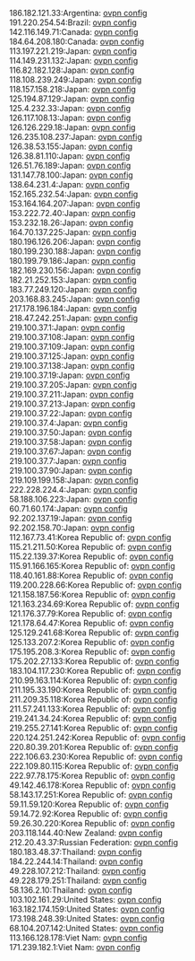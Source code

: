 186.182.121.33:Argentina: [ovpn config](vpn/186_182_121_33.ovpn)  
191.220.254.54:Brazil: [ovpn config](vpn/191_220_254_54.ovpn)  
142.116.149.71:Canada: [ovpn config](vpn/142_116_149_71.ovpn)  
184.64.208.180:Canada: [ovpn config](vpn/184_64_208_180.ovpn)  
113.197.221.219:Japan: [ovpn config](vpn/113_197_221_219.ovpn)  
114.149.231.132:Japan: [ovpn config](vpn/114_149_231_132.ovpn)  
116.82.182.128:Japan: [ovpn config](vpn/116_82_182_128.ovpn)  
118.108.239.249:Japan: [ovpn config](vpn/118_108_239_249.ovpn)  
118.157.158.218:Japan: [ovpn config](vpn/118_157_158_218.ovpn)  
125.194.87.129:Japan: [ovpn config](vpn/125_194_87_129.ovpn)  
125.4.232.33:Japan: [ovpn config](vpn/125_4_232_33.ovpn)  
126.117.108.13:Japan: [ovpn config](vpn/126_117_108_13.ovpn)  
126.126.229.18:Japan: [ovpn config](vpn/126_126_229_18.ovpn)  
126.235.108.237:Japan: [ovpn config](vpn/126_235_108_237.ovpn)  
126.38.53.155:Japan: [ovpn config](vpn/126_38_53_155.ovpn)  
126.38.81.110:Japan: [ovpn config](vpn/126_38_81_110.ovpn)  
126.51.76.189:Japan: [ovpn config](vpn/126_51_76_189.ovpn)  
131.147.78.100:Japan: [ovpn config](vpn/131_147_78_100.ovpn)  
138.64.231.4:Japan: [ovpn config](vpn/138_64_231_4.ovpn)  
152.165.232.54:Japan: [ovpn config](vpn/152_165_232_54.ovpn)  
153.164.164.207:Japan: [ovpn config](vpn/153_164_164_207.ovpn)  
153.222.72.40:Japan: [ovpn config](vpn/153_222_72_40.ovpn)  
153.232.18.26:Japan: [ovpn config](vpn/153_232_18_26.ovpn)  
164.70.137.225:Japan: [ovpn config](vpn/164_70_137_225.ovpn)  
180.196.126.206:Japan: [ovpn config](vpn/180_196_126_206.ovpn)  
180.199.230.188:Japan: [ovpn config](vpn/180_199_230_188.ovpn)  
180.199.79.186:Japan: [ovpn config](vpn/180_199_79_186.ovpn)  
182.169.230.156:Japan: [ovpn config](vpn/182_169_230_156.ovpn)  
182.21.252.153:Japan: [ovpn config](vpn/182_21_252_153.ovpn)  
183.77.249.120:Japan: [ovpn config](vpn/183_77_249_120.ovpn)  
203.168.83.245:Japan: [ovpn config](vpn/203_168_83_245.ovpn)  
217.178.196.184:Japan: [ovpn config](vpn/217_178_196_184.ovpn)  
218.47.242.251:Japan: [ovpn config](vpn/218_47_242_251.ovpn)  
219.100.37.1:Japan: [ovpn config](vpn/219_100_37_1.ovpn)  
219.100.37.108:Japan: [ovpn config](vpn/219_100_37_108.ovpn)  
219.100.37.109:Japan: [ovpn config](vpn/219_100_37_109.ovpn)  
219.100.37.125:Japan: [ovpn config](vpn/219_100_37_125.ovpn)  
219.100.37.138:Japan: [ovpn config](vpn/219_100_37_138.ovpn)  
219.100.37.19:Japan: [ovpn config](vpn/219_100_37_19.ovpn)  
219.100.37.205:Japan: [ovpn config](vpn/219_100_37_205.ovpn)  
219.100.37.211:Japan: [ovpn config](vpn/219_100_37_211.ovpn)  
219.100.37.213:Japan: [ovpn config](vpn/219_100_37_213.ovpn)  
219.100.37.22:Japan: [ovpn config](vpn/219_100_37_22.ovpn)  
219.100.37.4:Japan: [ovpn config](vpn/219_100_37_4.ovpn)  
219.100.37.50:Japan: [ovpn config](vpn/219_100_37_50.ovpn)  
219.100.37.58:Japan: [ovpn config](vpn/219_100_37_58.ovpn)  
219.100.37.67:Japan: [ovpn config](vpn/219_100_37_67.ovpn)  
219.100.37.7:Japan: [ovpn config](vpn/219_100_37_7.ovpn)  
219.100.37.90:Japan: [ovpn config](vpn/219_100_37_90.ovpn)  
219.109.199.158:Japan: [ovpn config](vpn/219_109_199_158.ovpn)  
222.228.224.4:Japan: [ovpn config](vpn/222_228_224_4.ovpn)  
58.188.106.223:Japan: [ovpn config](vpn/58_188_106_223.ovpn)  
60.71.60.174:Japan: [ovpn config](vpn/60_71_60_174.ovpn)  
92.202.137.19:Japan: [ovpn config](vpn/92_202_137_19.ovpn)  
92.202.158.70:Japan: [ovpn config](vpn/92_202_158_70.ovpn)  
112.167.73.41:Korea Republic of: [ovpn config](vpn/112_167_73_41.ovpn)  
115.21.211.50:Korea Republic of: [ovpn config](vpn/115_21_211_50.ovpn)  
115.22.139.37:Korea Republic of: [ovpn config](vpn/115_22_139_37.ovpn)  
115.91.166.165:Korea Republic of: [ovpn config](vpn/115_91_166_165.ovpn)  
118.40.161.88:Korea Republic of: [ovpn config](vpn/118_40_161_88.ovpn)  
119.200.228.66:Korea Republic of: [ovpn config](vpn/119_200_228_66.ovpn)  
121.158.187.56:Korea Republic of: [ovpn config](vpn/121_158_187_56.ovpn)  
121.163.234.69:Korea Republic of: [ovpn config](vpn/121_163_234_69.ovpn)  
121.176.37.79:Korea Republic of: [ovpn config](vpn/121_176_37_79.ovpn)  
121.178.64.47:Korea Republic of: [ovpn config](vpn/121_178_64_47.ovpn)  
125.129.241.68:Korea Republic of: [ovpn config](vpn/125_129_241_68.ovpn)  
125.133.207.2:Korea Republic of: [ovpn config](vpn/125_133_207_2.ovpn)  
175.195.208.3:Korea Republic of: [ovpn config](vpn/175_195_208_3.ovpn)  
175.202.27.133:Korea Republic of: [ovpn config](vpn/175_202_27_133.ovpn)  
183.104.117.230:Korea Republic of: [ovpn config](vpn/183_104_117_230.ovpn)  
210.99.163.114:Korea Republic of: [ovpn config](vpn/210_99_163_114.ovpn)  
211.195.33.190:Korea Republic of: [ovpn config](vpn/211_195_33_190.ovpn)  
211.209.35.118:Korea Republic of: [ovpn config](vpn/211_209_35_118.ovpn)  
211.57.241.133:Korea Republic of: [ovpn config](vpn/211_57_241_133.ovpn)  
219.241.34.24:Korea Republic of: [ovpn config](vpn/219_241_34_24.ovpn)  
219.255.27.141:Korea Republic of: [ovpn config](vpn/219_255_27_141.ovpn)  
220.124.251.242:Korea Republic of: [ovpn config](vpn/220_124_251_242.ovpn)  
220.80.39.201:Korea Republic of: [ovpn config](vpn/220_80_39_201.ovpn)  
222.106.63.230:Korea Republic of: [ovpn config](vpn/222_106_63_230.ovpn)  
222.109.80.115:Korea Republic of: [ovpn config](vpn/222_109_80_115.ovpn)  
222.97.78.175:Korea Republic of: [ovpn config](vpn/222_97_78_175.ovpn)  
49.142.46.178:Korea Republic of: [ovpn config](vpn/49_142_46_178.ovpn)  
58.143.17.251:Korea Republic of: [ovpn config](vpn/58_143_17_251.ovpn)  
59.11.59.120:Korea Republic of: [ovpn config](vpn/59_11_59_120.ovpn)  
59.14.72.92:Korea Republic of: [ovpn config](vpn/59_14_72_92.ovpn)  
59.26.30.220:Korea Republic of: [ovpn config](vpn/59_26_30_220.ovpn)  
203.118.144.40:New Zealand: [ovpn config](vpn/203_118_144_40.ovpn)  
212.20.43.37:Russian Federation: [ovpn config](vpn/212_20_43_37.ovpn)  
180.183.48.37:Thailand: [ovpn config](vpn/180_183_48_37.ovpn)  
184.22.244.14:Thailand: [ovpn config](vpn/184_22_244_14.ovpn)  
49.228.107.212:Thailand: [ovpn config](vpn/49_228_107_212.ovpn)  
49.228.179.251:Thailand: [ovpn config](vpn/49_228_179_251.ovpn)  
58.136.2.10:Thailand: [ovpn config](vpn/58_136_2_10.ovpn)  
103.102.161.29:United States: [ovpn config](vpn/103_102_161_29.ovpn)  
163.182.174.159:United States: [ovpn config](vpn/163_182_174_159.ovpn)  
173.198.248.39:United States: [ovpn config](vpn/173_198_248_39.ovpn)  
68.104.207.142:United States: [ovpn config](vpn/68_104_207_142.ovpn)  
113.166.128.178:Viet Nam: [ovpn config](vpn/113_166_128_178.ovpn)  
171.239.182.1:Viet Nam: [ovpn config](vpn/171_239_182_1.ovpn)  
